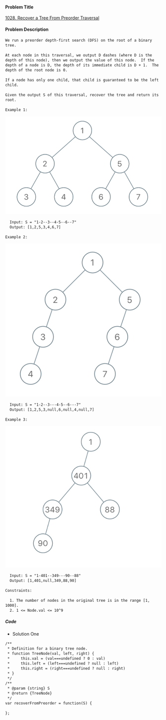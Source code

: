 #### Problem Title
[1028. Recover a Tree From Preorder Traversal](https://leetcode.com/problems/recover-a-tree-from-preorder-traversal/)
#### Problem Description
```
We run a preorder depth-first search (DFS) on the root of a binary tree.

At each node in this traversal, we output D dashes (where D is the depth of this node), then we output the value of this node.  If the depth of a node is D, the depth of its immediate child is D + 1.  The depth of the root node is 0.

If a node has only one child, that child is guaranteed to be the left child.

Given the output S of this traversal, recover the tree and return its root.

Example 1:
```
![1](../../assets/tree/2021-03-23/1.png)
```
  Input: S = "1-2--3--4-5--6--7"
  Output: [1,2,5,3,4,6,7]

Example 2:
```
![1](../../assets/tree/2021-03-23/2.png)
```
  Input: S = "1-2--3---4-5--6---7"
  Output: [1,2,5,3,null,6,null,4,null,7]

Example 3:
```
![1](../../assets/tree/2021-03-23/3.png)
```
  Input: S = "1-401--349---90--88"
  Output: [1,401,null,349,88,90]

Constraints:

  1. The number of nodes in the original tree is in the range [1, 1000].
  2. 1 <= Node.val <= 10^9
```
##### Code

- Solution One
```
/**
 * Definition for a binary tree node.
 * function TreeNode(val, left, right) {
 *     this.val = (val===undefined ? 0 : val)
 *     this.left = (left===undefined ? null : left)
 *     this.right = (right===undefined ? null : right)
 * }
 */
/**
 * @param {string} S
 * @return {TreeNode}
 */
var recoverFromPreorder = function(S) {
    
};
```

